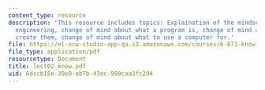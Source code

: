 ```yaml
---
content_type: resource
description: 'This resource includes topics: Explaination of the mindset of knowledge
  engineering, change of mind about what a program is, change of mind about how to
  create them, change of mind about what to use a computer for.'
file: https://ol-ocw-studio-app-qa.s3.amazonaws.com/courses/6-871-knowledge-based-applications-systems-spring-2005/6dccb18e39e0eb7b43ec990caa3fc294_lect02_know.pdf
file_type: application/pdf
resourcetype: Document
title: lect02_know.pdf
uid: 6dccb18e-39e0-eb7b-43ec-990caa3fc294
---
```

